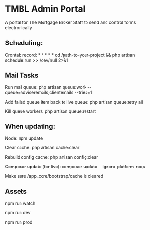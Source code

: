 # TMBL Admin Portal
A portal for The Mortgage Broker Staff to send and control forms electronically

## Scheduling:
Crontab record: * * * * * cd /path-to-your-project && php artisan schedule:run >> /dev/null 2>&1


## Mail Tasks
Run mail queue: php artisan queue:work --queue=adviseremails,clientemails --tries=1

Add failed queue item back to live queue: php artisan queue:retry all

Kill queue workers: php artisan queue:restart


## When updating:
Node: npm update

Clear cache: php artisan cache:clear

Rebuild config cache: php artisan config:clear

Composer update (for live): composer update --ignore-platform-reqs

Make sure /app_core/bootstrap/cache is cleared


## Assets
npm run watch

npm run dev

npm run prod